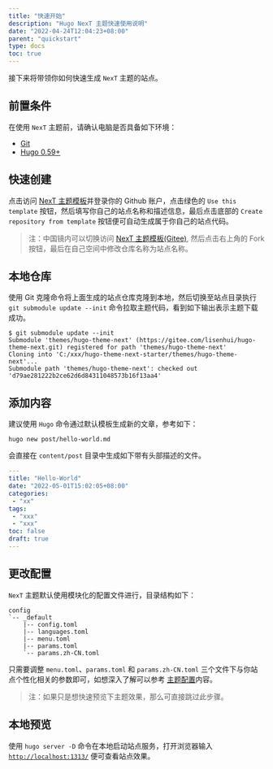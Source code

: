 ```yaml
---
title: "快速开始"
description: "Hugo NexT 主题快速使用说明"
date: "2022-04-24T12:04:23+08:00"
parent: "quickstart"
type: docs
toc: true
---
```


接下来将带领你如何快速生成 `NexT` 主题的站点。

## 前置条件

在使用 `NexT` 主题前，请确认电脑是否具备如下环境：

- [Git](https://git-scm.com/)
- [Hugo 0.59+](https://github.com/gohugoio/hugo/releases)

## 快速创建

点击访问 [NexT 主题模板](https://github.com/hugo-next/hugo-theme-next-starter)并登录你的 Github 账户，点击绿色的 `Use this template` 按钮，然后填写你自己的站点名称和描述信息，最后点击底部的 `Create repository from template` 按钮便可自动生成属于你自己的站点代码。

> 注：中国镜内可以切换访问 [NexT 主题模板(Gitee)](https://gitee.com/hugo-next/hugo-theme-next-starter), 然后点击右上角的 Fork 按钮，最后在自己空间中修改仓库名称为站点名称。

## 本地仓库

使用 Git 克隆命令将上面生成的站点仓库克隆到本地，然后切换至站点目录执行 `git submodule update --init` 命令拉取主题代码，看到如下输出表示主题下载成功。

```shell
$ git submodule update --init
Submodule 'themes/hugo-theme-next' (https://gitee.com/lisenhui/hugo-theme-next.git) registered for path 'themes/hugo-theme-next'
Cloning into 'C:/xxx/hugo-theme-next-starter/themes/hugo-theme-next'...
Submodule path 'themes/hugo-theme-next': checked out 'd79ae281222b2ce62d6d84311048573b16f13aa4'
```

## 添加内容

建议使用 `Hugo` 命令通过默认模板生成新的文章，参考如下：

```shell
hugo new post/hello-world.md
```

会直接在 `content/post` 目录中生成如下带有头部描述的文件。

```yaml
---
title: "Hello-World"
date: "2022-05-01T15:02:05+08:00"
categories:
 - "xx"
tags:
 - "xxx"
 - "xxx"
toc: false
draft: true
---
```

## 更改配置

`NexT` 主题默认使用模块化的配置文件进行，目录结构如下：

```shell
config
`-- _default
    |-- config.toml
    |-- languages.toml
    |-- menu.toml
    |-- params.toml
    `-- params.zh-CN.toml
```

只需要调整 `menu.toml`、`params.toml` 和 `params.zh-CN.toml` 三个文件下与你站点个性化相关的参数即可，如想深入了解可以参考 [主题配置](/docs/themesettings/)内容。

> 注：如果只是想快速预览下主题效果，那么可直接跳过此步骤。

## 本地预览

使用 `hugo server -D` 命令在本地启动站点服务，打开浏览器输入 [`http://localhost:1313/`](http://localhost:1313/) 便可查看站点效果。



